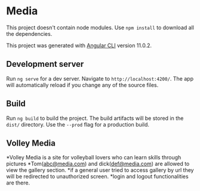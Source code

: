 # Media
This project doesn't contain node modules. Use `npm install` to download all the dependencies.

This project was generated with [Angular CLI](https://github.com/angular/angular-cli) version 11.0.2.

## Development server

Run `ng serve` for a dev server. Navigate to `http://localhost:4200/`. The app will automatically reload if you change any of the source files.


## Build

Run `ng build` to build the project. The build artifacts will be stored in the `dist/` directory. Use the `--prod` flag for a production build.


## Volley Media

*Volley Media is a site for volleyball lovers who can learn skills through pictures
*Tom(abc@media.com) and dick(def@media.com) are allowed to view the gallery section.
*if a general user tried to access gallery by url they will be redirected to unauthorized screen.
*login and logout functionalities are there.


